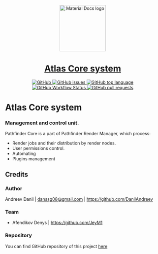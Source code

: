 <a href="#">
    <div align="center">
        <img alt="Material Docs logo" height="150" src="https://avatars0.githubusercontent.com/u/71503317?s=400&u=7786114863bb0b505d06a0f563dbd6acbcfddc78&v=4"/>
    </div>
    <div align="center">
        <h1>Atlas Core system</h1>
    </div>
    <div align="center">
        <img alt="GitHub" src="https://img.shields.io/github/license/AtlasRender/atlas-core"/>
        <img alt="GitHub issues" src="https://img.shields.io/github/issues-raw/AtlasRender/atlas-core">
        <img alt="GitHub top language" src="https://img.shields.io/github/languages/top/AtlasRender/atlas-core">
        <img alt="GitHub Workflow Status" src="https://img.shields.io/github/workflow/status/AtlasRender/atlas-core/pathfinder-core-run-tests">
        <img alt="GitHub pull requests" src="https://img.shields.io/github/issues-pr/AtlasRender/atlas-core">
    </div>
</a>

# Atlas Core system
### Management and control unit.
Pathfinder Core is a part of Pathfinder Render Manager, which process:
* Render jobs and their distribution by render nodes.
* User permissions control.
* Automating
* Plugins management


## Credits
### Author
Andreev Danil | danssg08@gmail.com | https://github.com/DanilAndreev
### Team
* Afendikov Denys | https://github.com/JeyM1
### Repository
You can find GitHub repository of this project [here](https://github.com/Pathfinder-Systems/pathfinder-core)
